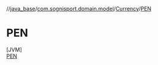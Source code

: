 //[java_base](../../../../index.md)/[com.sognisport.domain.model](../../index.md)/[Currency](../index.md)/[PEN](index.md)

# PEN

[JVM]\
[PEN](index.md)
